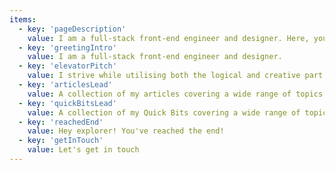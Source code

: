 ```yaml
---
items:
  - key: 'pageDescription'
    value: I am a full-stack front-end engineer and designer. Here, you can find a collection of my articles covering a wide range of topics and get in contact.
  - key: 'greetingIntro'
    value: I am a full-stack front-end engineer and designer.
  - key: 'elevatorPitch'
    value: I strive while utilising both the logical and creative part of the brain. I feel most in my place while continuously operating in these roles as a front-end developer within a team. I stand for quality, innovation and building useful products with a focus on the human using the product. I am a proactive, confident and communicatively strong person always looking ahead in the future.
  - key: 'articlesLead'
    value: A collection of my articles covering a wide range of topics
  - key: 'quickBitsLead'
    value: A collection of my Quick Bits covering a wide range of topics
  - key: 'reachedEnd'
    value: Hey explorer! You've reached the end!
  - key: 'getInTouch'
    value: Let's get in touch
---
```

